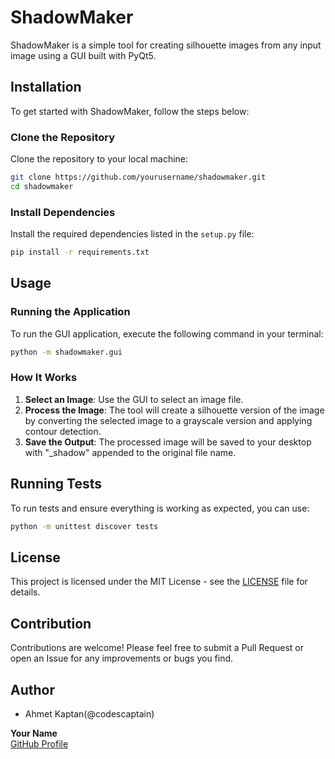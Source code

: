 
# ShadowMaker

ShadowMaker is a simple tool for creating silhouette images from any input image using a GUI built with PyQt5.

## Installation

To get started with ShadowMaker, follow the steps below:

### Clone the Repository
Clone the repository to your local machine:

```bash
git clone https://github.com/yourusername/shadowmaker.git
cd shadowmaker
```

### Install Dependencies
Install the required dependencies listed in the `setup.py` file:

```bash
pip install -r requirements.txt
```

## Usage

### Running the Application
To run the GUI application, execute the following command in your terminal:

```bash
python -m shadowmaker.gui
```

### How It Works
1. **Select an Image**: Use the GUI to select an image file.
2. **Process the Image**: The tool will create a silhouette version of the image by converting the selected image to a grayscale version and applying contour detection.
3. **Save the Output**: The processed image will be saved to your desktop with "_shadow" appended to the original file name.

## Running Tests

To run tests and ensure everything is working as expected, you can use:

```bash
python -m unittest discover tests
```

## License

This project is licensed under the MIT License - see the [LICENSE](LICENSE) file for details.

## Contribution

Contributions are welcome! Please feel free to submit a Pull Request or open an Issue for any improvements or bugs you find.

## Author
- Ahmet Kaptan(@codescaptain)

**Your Name**  
[GitHub Profile](https://github.com/codescaptain)
